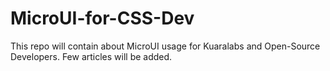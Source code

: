 # MicroUI-for-CSS-Dev
This repo will contain about MicroUI usage for Kuaralabs and Open-Source Developers. Few articles will be added.
